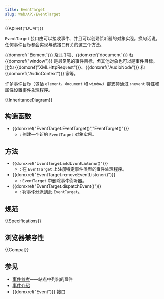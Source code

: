```yaml
---
title: EventTarget
slug: Web/API/EventTarget
---
```

{{ApiRef("DOM")}}

`EventTarget` 接口由可以接收事件、并且可以创建侦听器的对象实现。换句话说，任何事件目标都会实现与该接口有关的这三个方法。

{{domxref("Element")}} 及其子项、{{domxref("document")}} 和 {{domxref("window")}} 是最常见的事件目标，但其他对象也可以是事件目标。比如 {{domxref("XMLHttpRequest")}}、{{domxref("AudioNode")}} 和 {{domxref("AudioContext")}} 等等。

许多事件目标（包括 `element`、`document` 和 `window`）都支持通过 `onevent` 特性和属性设置[事件处理程序](/zh-CN/docs/Web/Guide/DOM/Events/Event_handlers)。

{{InheritanceDiagram}}

## 构造函数

- {{domxref("EventTarget.EventTarget()","EventTarget()")}}
  - : 创建一个新的 `EventTarget` 对象实例。

## 方法

- {{domxref("EventTarget.addEventListener()")}}
  - : 在 `EventTarget` 上注册特定事件类型的事件处理程序。
- {{domxref("EventTarget.removeEventListener()")}}
  - : `EventTarget` 中删除事件侦听器。
- {{domxref("EventTarget.dispatchEvent()")}}
  - : 将事件分派到此 `EventTarget`。

## 规范

{{Specifications}}

## 浏览器兼容性

{{Compat}}

## 参见

- [事件参考](/zh-CN/docs/Web/Events)——站点中列出的事件
- [事件介绍](/zh-CN/docs/Learn/JavaScript/Building_blocks/Events)
- {{domxref("Event")}} 接口
